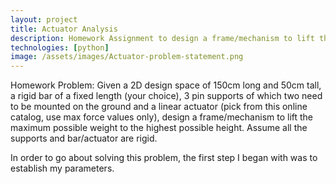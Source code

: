 ```yaml
---
layout: project
title: Actuator Analysis
description: Homework Assignment to design a frame/mechanism to lift the maximum possible weight to the highest possible height
technologies: [python]
image: /assets/images/Actuator-problem-statement.png
---
```

Homework Problem: Given a 2D design space of 150cm long and 50cm tall, a rigid bar of a fixed length (your
choice), 3 pin supports of which two need to be mounted on the ground and a linear
actuator (pick from this online catalog, use max force values only), design a
frame/mechanism to lift the maximum possible weight to the highest possible height.
Assume all the supports and bar/actuator are rigid.

In order to go about solving this problem, the first step I began with was to establish my parameters. 

